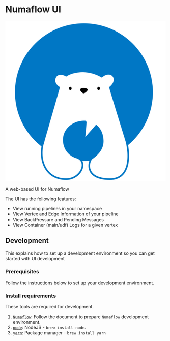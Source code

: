 # Numaflow UI

![Numaflow Image](../docs/assets/numa.svg)

A web-based UI for Numaflow

The UI has the following features:
* View running pipelines in your namespace
* View Vertex and Edge Information of your pipeline
* View BackPressure and Pending Messages
* View Container (main/udf) Logs for a given vertex

## Development

This  explains how to set up a development environment so you can get started with UI development

### Prerequisites

Follow the instructions below to set up your development environment.

### Install requirements

These tools are required for development.

1. [`Numaflow`](https://github.com/numaproj/numaflow/blob/master/docs/DEVELOPMENT.md): Follow the document to prepare `Numaflow` development environment.
1. [`node`](https://nodejs.org/en/download/): NodeJS - `brew install node`.
1. [`yarn`](https://yarnpkg.com/): Package manager - `brew install yarn`
